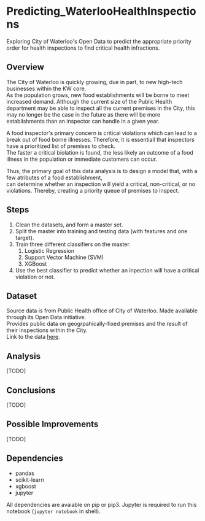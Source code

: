 # Predicting_WaterlooHealthInspections
Exploring City of Waterloo's Open Data to predict the appropriate priority order for health inspections to find critical health infractions.

## Overview

The City of Waterloo is quickly growing, due in part, to new high-tech businesses within the KW core.  
As the population grows, new food establishments will be borne to meet increased demand. Although the current
size of the Public Health department may be able to inspect all the current premises in the City, this may no
longer be the case in the future as there will be more establishments than an inspector can handle in a given year.

A food inspector's primary concern is critical violations which can lead to a break out of food borne
illnesses. Therefore, it is essentiall that inspectors have a prioritized list of premises to check.  
The faster a critical biolation is found, the less likely an outcome of a food illness in the population or immediate customers can occur.  
  
Thus, the primary goal of this data analysis is to design a model that, with a few atributes of a food establishment,  
can determine whether an inspection will yield a critical, non-critical, or no violations. Thereby, creating a priority queue
of premises to inspect.


## Steps

1. Clean the datasets, and form a master set.  
2. Split the master into training and testing data (with features and one target).  
3. Train three different classifiers on the master.  
	1. Logistic Regression  
	2. Support Vector Machine (SVM)  
	3. XGBoost  
4. Use the best classifier to predict whether an inpection will have a critical violation or not.


## Dataset

Source data is from Public Health office of City of Waterloo. Made available through its Open Data initiative.  
Provides public data on geogrpahically-fixed premises and the result of their inspections within the City.  
Link to the data [here](http://www.regionofwaterloo.ca/en/regionalGovernment/FoodPremiseDataset.asp).


## Analysis
[TODO]


## Conclusions
[TODO]


## Possible Improvements
[TODO]


## Dependencies

* pandas  
* scikit-learn  
* xgboost  
* jupyter  

All dependencies are avaiable on pip or pip3. Jupyter is required to run this notebook (`jupyter notebook` in shell).







